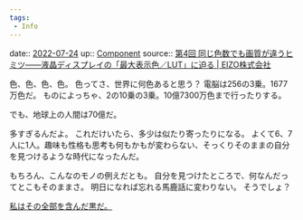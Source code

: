 ```yaml
---
tags:
 - Info
---
```


date:: [2022-07-24](Daily_Note/2022-07-24.md)
up:: [Component](../Bar/Novel/Chaos/Component.md)
source:: [第4回 同じ色数でも画質が違うヒミツ――液晶ディスプレイの「最大表示色／LUT」に迫る | EIZO株式会社](https://www.eizo.co.jp/eizolibrary/other/itmedia02_04/)

色、色、色、色。
色ってさ、世界に何色あると思う？
電脳は256の3乗。1677万色だ。
ものによっちゃ、2の10乗の3乗。10億7300万色まで行ったりする。

でも、地球上の人間は70億だ。

多すぎるんだよ。
これだけいたら、多少は似たり寄ったりになる。
よくて6、7人に1人。趣味も性格も思考も何もかもが変わらない、そっくりそのままの自分を見つけるような時代になったんだ。

もちろん、こんなのモノの例えだとも。
自分を見つけたところで、何なんだってとこもそのままさ。
明日になれば忘れる馬鹿話に変わりない。
そうでしょ？

[私はその全部を含んだ黒だ。](私はその全部を含んだ黒だ。.md)